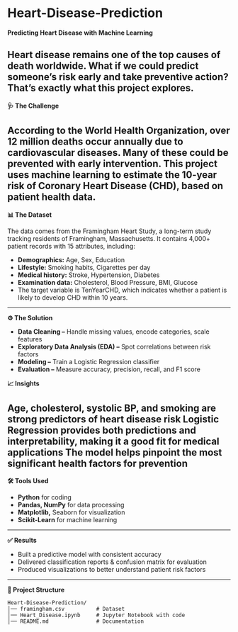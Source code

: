 # Heart-Disease-Prediction

**Predicting Heart Disease with Machine Learning**

Heart disease remains one of the top causes of death worldwide. What if we could predict someone’s risk early and take preventive action? That’s exactly what this project explores.
---
**🩺 The Challenge**

According to the World Health Organization, over 12 million deaths occur annually due to cardiovascular diseases. Many of these could be prevented with early intervention. This project uses machine learning to estimate the 10-year risk of Coronary Heart Disease (CHD), based on patient health data.
---

**📊 The Dataset**

The data comes from the Framingham Heart Study, a long-term study tracking residents of Framingham, Massachusetts. It contains 4,000+ patient records with 15 attributes, including:
- **Demographics:** Age, Sex, Education
- **Lifestyle:** Smoking habits, Cigarettes per day
- **Medical history:** Stroke, Hypertension, Diabetes
- **Examination data:** Cholesterol, Blood Pressure, BMI, Glucose
- The target variable is TenYearCHD, which indicates whether a patient is likely to develop CHD within 10 years.

---

**⚙️ The Solution**

- **Data Cleaning –** Handle missing values, encode categories, scale features
- **Exploratory Data Analysis (EDA) –** Spot correlations between risk factors
- **Modeling –** Train a Logistic Regression classifier
- **Evaluation –** Measure accuracy, precision, recall, and F1 score

**📈 Insights**

**Age, cholesterol, systolic BP, and smoking** are strong predictors of heart disease risk
Logistic Regression provides both predictions and interpretability, making it a good fit for medical applications
The model helps pinpoint the most significant health factors for prevention
---

**🛠️ Tools Used**

- **Python** for coding
- **Pandas, NumPy** for data processing
- **Matplotlib,** Seaborn for visualization
- **Scikit-Learn** for machine learning
---

**✅ Results**

- Built a predictive model with consistent accuracy
- Delivered classification reports & confusion matrix for evaluation
- Produced visualizations to better understand patient risk factors
---

**📂 Project Structure**
```
Heart-Disease-Prediction/
│── framingham.csv          # Dataset
│── Heart_Disease.ipynb     # Jupyter Notebook with code
│── README.md               # Documentation
```
